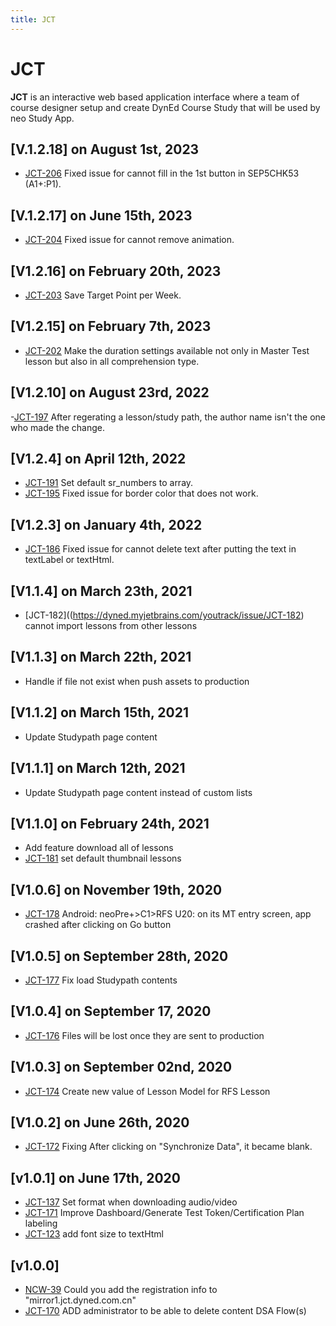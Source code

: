 ```yaml
---
title: JCT
---
```


# JCT
**JCT** is an interactive web based application interface where a team of course designer setup and create DynEd Course Study that will be used by neo Study App.

## [V.1.2.18] on August 1st, 2023
- [JCT-206](https://dyned.myjetbrains.com/youtrack/issue/JCT-206) Fixed issue for cannot fill in the 1st button in SEP5CHK53 (A1+:P1).

## [V.1.2.17] on June 15th, 2023
- [JCT-204](https://dyned.myjetbrains.com/youtrack/issue/JCT-204) Fixed issue for cannot remove animation.

## [V1.2.16] on February 20th, 2023
- [JCT-203](https://dyned.myjetbrains.com/youtrack/issue/JCT-203) Save Target Point per Week.

## [V1.2.15] on February 7th, 2023
- [JCT-202](https://dyned.myjetbrains.com/youtrack/issue/JCT-202) Make the duration settings available not only in Master Test lesson but also in all comprehension type.

## [V1.2.10] on August 23rd, 2022
-[JCT-197](https://dyned.myjetbrains.com/youtrack/issue/JCT-197) After regerating a lesson/study path, the author name isn't the one who made the change.

## [V1.2.4] on April 12th, 2022
- [JCT-191](https://dyned.myjetbrains.com/youtrack/issue/JCT-191) Set default sr_numbers to array.
- [JCT-195](https://dyned.myjetbrains.com/youtrack/issue/JCT-195) Fixed issue for border color that does not work.

## [V1.2.3] on January 4th, 2022
- [JCT-186](https://dyned.myjetbrains.com/youtrack/issue/JCT-186) Fixed issue for cannot delete text after putting the text in textLabel or textHtml.

## [V1.1.4] on March 23th, 2021
- [JCT-182]((https://dyned.myjetbrains.com/youtrack/issue/JCT-182) cannot import lessons from other lessons

## [V1.1.3] on March 22th, 2021
- Handle if file not exist when push assets to production

## [V1.1.2] on March 15th, 2021
- Update Studypath page content

## [V1.1.1] on March 12th, 2021
- Update Studypath page content instead of custom lists

## [V1.1.0] on February 24th, 2021
- Add feature download all of lessons
- [JCT-181](https://dyned.myjetbrains.com/youtrack/issue/JCT-181) set default thumbnail lessons

## [V1.0.6] on November 19th, 2020
- [JCT-178](https://dyned.myjetbrains.com/youtrack/issue/NSA-2579) Android: neoPre+>C1>RFS U20: on its MT entry screen, app crashed after clicking on Go button

## [V1.0.5] on September 28th, 2020
- [JCT-177](https://dyned.myjetbrains.com/youtrack/issue/JCT-177) Fix load Studypath contents

## [V1.0.4] on September 17, 2020
- [JCT-176](https://dyned.myjetbrains.com/youtrack/issue/JCT-176) Files will be lost once they are sent to production

## [V1.0.3] on September 02nd, 2020
- [JCT-174](https://dyned.myjetbrains.com/youtrack/issue/JCT-174) Create new value of Lesson Model for RFS Lesson

## [V1.0.2] on June 26th, 2020
- [JCT-172](https://dyned.myjetbrains.com/youtrack/issue/JCT-172) Fixing After clicking on "Synchronize Data", it became blank.

## [v1.0.1] on June 17th, 2020
- [JCT-137](https://dyned.myjetbrains.com/youtrack/issue/JCT-137) Set format when downloading audio/video
- [JCT-171](https://dyned.myjetbrains.com/youtrack/issue/JCT-171) Improve Dashboard/Generate Test Token/Certification Plan labeling
- [JCT-123](https://dyned.myjetbrains.com/youtrack/issue/JCT-123) add font size to textHtml

## [v1.0.0]
- [NCW-39](https://dyned.myjetbrains.com/youtrack/issue/NCW-39) Could you add the registration info to "mirror1.jct.dyned.com.cn"
- [JCT-170](https://dyned.myjetbrains.com/youtrack/issue/JCT-170) ADD administrator to be able to delete content DSA Flow(s)